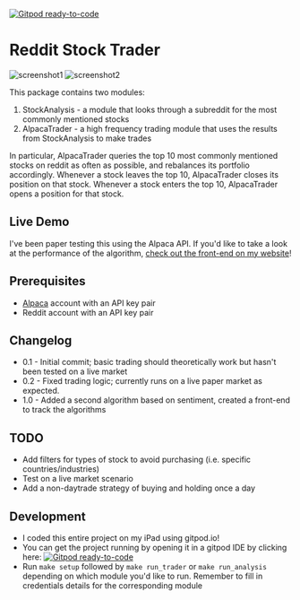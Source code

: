 [![Gitpod ready-to-code](https://img.shields.io/badge/Gitpod-ready--to--code-blue?logo=gitpod)](https://gitpod.io/#https://github.com/itsjafer/reddit-trending-stocks-index)

# Reddit Stock Trader

![screenshot1](https://i.imgur.com/jcUoc4w.png)
![screenshot2](https://i.imgur.com/9EmrOJz.png)

This package contains two modules:
1. StockAnalysis - a module that looks through a subreddit for the most commonly mentioned stocks
2. AlpacaTrader - a high frequency trading module that uses the results from StockAnalysis to make trades

In particular, AlpacaTrader queries the top 10 most commonly mentioned stocks on reddit as often as possible, and rebalances its portfolio accordingly. Whenever a stock leaves the top 10, AlpacaTrader closes its position on that stock. Whenever a stock enters the top 10, AlpacaTrader opens a position for that stock.

## Live Demo

I've been paper testing this using the Alpaca API. If you'd like to take a look at the performance of the algorithm, [check out the front-end on my website](https://itsjafer.com/#/trader)!

## Prerequisites
* [Alpaca](https://alpaca.markets) account with an API key pair
* Reddit account with an API key pair

## Changelog

* 0.1 - Initial commit; basic trading should theoretically work but hasn't been tested on a live market
* 0.2 - Fixed trading logic; currently runs on a live paper market as expected.
* 1.0 - Added a second algorithm based on sentiment, created a front-end to track the algorithms

## TODO

* Add filters for types of stock to avoid purchasing (i.e. specific countries/industries)
* Test on a live market scenario
* Add a non-daytrade strategy of buying and holding once a day

## Development

* I coded this entire project on my iPad using gitpod.io!
* You can get the project running by opening it in a gitpod IDE by clicking here: [![Gitpod ready-to-code](https://img.shields.io/badge/Gitpod-ready--to--code-blue?logo=gitpod)](https://gitpod.io/#https://github.com/itsjafer/reddit-trending-stocks-index)
* Run `make setup` followed by `make run_trader` or `make run_analysis` depending on which module you'd like to run. Remember to fill in credentials details for the corresponding module
